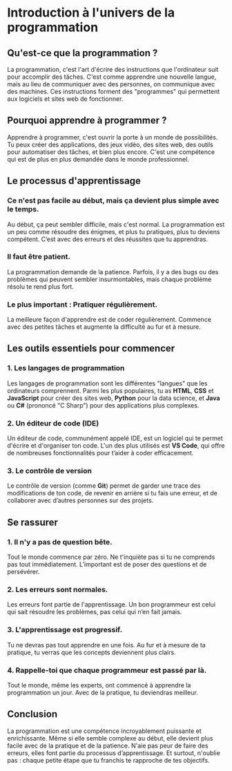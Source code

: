 # Introduction à l'univers de la programmation

## Qu'est-ce que la programmation ?

La programmation, c'est l'art d'écrire des instructions que l'ordinateur suit pour accomplir des tâches. C'est comme apprendre une nouvelle langue, mais au lieu de communiquer avec des personnes, on communique avec des machines. Ces instructions forment des "programmes" qui permettent aux logiciels et sites web de fonctionner.

## Pourquoi apprendre à programmer ?

Apprendre à programmer, c'est ouvrir la porte à un monde de possibilités. Tu peux créer des applications, des jeux vidéo, des sites web, des outils pour automatiser des tâches, et bien plus encore. C'est une compétence qui est de plus en plus demandée dans le monde professionnel.

## Le processus d'apprentissage

### Ce n'est pas facile au début, mais ça devient plus simple avec le temps.

Au début, ça peut sembler difficile, mais c'est normal. La programmation est un peu comme résoudre des énigmes, et plus tu pratiques, plus tu deviens compétent. C’est avec des erreurs et des réussites que tu apprendras.

### Il faut être patient.

La programmation demande de la patience. Parfois, il y a des bugs ou des problèmes qui peuvent sembler insurmontables, mais chaque problème résolu te rend plus fort.

### Le plus important : Pratiquer régulièrement.

La meilleure façon d'apprendre est de coder régulièrement. Commence avec des petites tâches et augmente la difficulté au fur et à mesure.

## Les outils essentiels pour commencer

### 1. Les langages de programmation

Les langages de programmation sont les différentes "langues" que les ordinateurs comprennent. Parmi les plus populaires, tu as **HTML**, **CSS** et **JavaScript** pour créer des sites web, **Python** pour la data science, et **Java** ou **C#** (prononcé "C Sharp") pour des applications plus complexes.

### 2. Un éditeur de code (IDE)

Un éditeur de code, communément appelé IDE, est un logiciel qui te permet d'écrire et d'organiser ton code. L'un des plus utilisés est **VS Code**, qui offre de nombreuses fonctionnalités pour t’aider à coder efficacement.

### 3. Le contrôle de version

Le contrôle de version (comme **Git**) permet de garder une trace des modifications de ton code, de revenir en arrière si tu fais une erreur, et de collaborer avec d’autres personnes sur des projets.

## Se rassurer

### 1. Il n'y a pas de question bête.

Tout le monde commence par zéro. Ne t'inquiète pas si tu ne comprends pas tout immédiatement. L’important est de poser des questions et de persévérer.

### 2. Les erreurs sont normales.

Les erreurs font partie de l'apprentissage. Un bon programmeur est celui qui sait résoudre les problèmes, pas celui qui n’en fait jamais.

### 3. L'apprentissage est progressif.

Tu ne devras pas tout apprendre en une fois. Au fur et à mesure de ta pratique, tu verras que les concepts deviennent plus clairs.

### 4. Rappelle-toi que chaque programmeur est passé par là.

Tout le monde, même les experts, ont commencé à apprendre la programmation un jour. Avec de la pratique, tu deviendras meilleur.

## Conclusion

La programmation est une compétence incroyablement puissante et enrichissante. Même si elle semble complexe au début, elle devient plus facile avec de la pratique et de la patience. N'aie pas peur de faire des erreurs, elles font partie du processus d’apprentissage. Et surtout, n'oublie pas : chaque petite étape que tu franchis te rapproche de tes objectifs.
